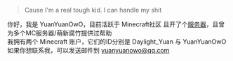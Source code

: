 >Cause I'm a real tough kid. I can handle my shit

你好，我是 YuanYuanOwO，目前活跃于 Minecraft社区 且开了个[服务器](https://play.mcmod.cn/sv20186348.html)，且曾为多个MC服务器/萌新腐竹提供过帮助  
我拥有两个 Minecraft 账户，它们的ID分别是 Daylight_Yuan 与 YuanYuanOwO  
如果你想联系我，可以发送邮件到 yuanyuanowo@qq.com    





